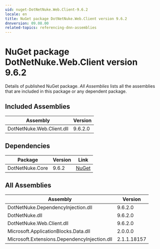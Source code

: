 ```yaml
---
uid: nuget-DotNetNuke.Web.Client-9.6.2
locale: en
title: NuGet package DotNetNuke.Web.Client version 9.6.2
dnnversion: 09.08.00
related-topics: referencing-dnn-assemblies
---
```


# NuGet package DotNetNuke.Web.Client version 9.6.2
Details of published NuGet package.
*All Assemblies* lists all the assemblies that are included in this package or any dependent package.

## Included Assemblies

|Assembly|Version|
|---|---|
|DotNetNuke.Web.Client.dll|9.6.2.0|

## Dependencies

|Package|Version|Link|
|---|---|---|
|DotNetNuke.Core|9.6.2|[NuGet](https://www.nuget.org/packages/DotNetNuke.Core/9.6.2)|

## All Assemblies

|Assembly|Version|
|---|---|
|DotNetNuke.DependencyInjection.dll|9.6.2.0|
|DotNetNuke.dll|9.6.2.0|
|DotNetNuke.Web.Client.dll|9.6.2.0|
|Microsoft.ApplicationBlocks.Data.dll|2.0.0.0|
|Microsoft.Extensions.DependencyInjection.dll|2.1.1.18157|

